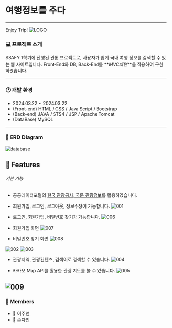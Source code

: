 # 여행정보를 주다

---

Enjoy Trip!
![LOGO](/imgs/LOGO.png)

### 💻 프로젝트 소개

SSAFY 1학기에 진행된 관통 프로젝트로, 사용자가 쉽게 국내 여행 정보를 검색할 수 있는 웹 사이트입니다.
Front-End와 DB, Back-End를 **_MVC패턴_**을 적용하여 구현하였습니다.

---

### 🕐 개발 환경

- 2024.03.22 ~ 2024.03.22
- (Front-end) HTML / CSS / Java Script / Bootstrap
- (Back-end) JAVA / STS4 / JSP / Apache Tomcat
- (DataBase) MySQL

---

### 📝 ERD Diagram

![database](/imgs/006.jpg)

## 📝 Features

###### 기본 기능

- 공공데이터포털의 [한국 관광공사, 국문 관광정보](https://www.data.go.kr/data/15101578/openapi.do)를 활용하였습니다.
- 회원가입, 로그인, 로그아웃, 정보수정이 가능합니다.
  ![001](/imgs/001.jpg)

- 로그인, 회원가입, 비밀번호 찾기가 가능합니다.
  ![006](/imgs/006.jpg)

- 회원가입 화면
  ![007](/imgs/007.jpg)

- 비밀번호 찾기 화면
  ![008](/imgs/008.jpg)

![002](/imgs/002.jpg)
![003](/imgs/003.jpg)

- 관광지역, 관광컨텐츠, 검색어로 검색할 수 있습니다.
  ![004](/imgs/004.jpg)

- 카카오 Map API를 활용한 관광 지도를 볼 수 있습니다.
  ![005](/imgs/005.jpg)

## ![009](/imgs/009.jpg)

### 🏃 Members

- 👨 이주연
- 👩 손다인
